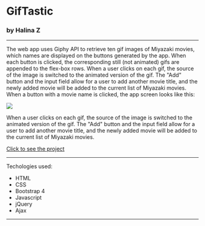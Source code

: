 # GifTastic
### by Halina Z
----------------------------------------------------------------------------------
The web app uses Giphy API to retrieve ten gif images of Miyazaki movies, which names are displayed on the buttons generated by the app. When each button is clicked, the corresponding still (not animated) gifs are appended to the flex-box rows. When a user clicks on each gif, the source of the image is switched to the animated version of the gif. The "Add" button and the input field allow for a user to add another movie title, and the newly added movie will be added to the current list of Miyazaki movies. When a button with a movie name is clicked, the app screen looks like this:


<img src="assets/images/App_view.png">

When a user clicks on each gif, the source of the image is switched to the animated version of the gif. The "Add" button and the input field allow for a user to add another movie title, and the newly added movie will be added to the current list of Miyazaki movies.  

[Click to see the project](https://haldevel.github.io/GifTastic/index.html)

----------------------------------------------------------------------------------

Techologies used:
* HTML
* CSS
* Bootstrap 4
* Javascript
* jQuery
* Ajax
----------------------------------------------------------------------------------
